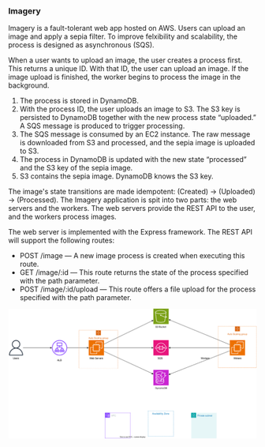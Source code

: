 ### Imagery 
Imagery is a fault-tolerant web app hosted on AWS. Users can upload an image and apply a sepia filter. To improve felxibility and scalability, the process is designed as asynchronous (SQS).

When a user wants to upload an image, the user creates a process first. This returns a unique ID. With that ID, the user can upload an image. If the image upload is finished, the worker begins to process the image in the background.


1. The process is stored in DynamoDB.
2. With the process ID, the user uploads an image to S3. The S3 key is persisted to DynamoDB together with the new process state “uploaded.” A SQS message is produced to trigger processing.
3. The SQS message is consumed by an EC2 instance. The raw message is downloaded from S3 and processed, and the sepia image is uploaded to S3. 
4. The process in DynamoDB is updated with the new state “processed” and the S3 key of the sepia image.
5. S3 contains the sepia image. DynamoDB knows the S3 key.


The image's state transitions are made idempotent: (Created) -> (Uploaded) -> (Processed).
The Imagery application is spit into two parts: the web servers and the workers. The web servers provide the REST API to the user, and the workers process images.


The web server is implemented with the Express framework. The REST API will support the following routes:
* POST /image — A new image process is created when executing this route.
* GET /image/:id — This route returns the state of the process specified with the path parameter.
* POST /image/:id/upload — This route offers a file upload for the process specified with the path parameter.


![MISSING IMAGE](Imagery.drawio.svg)
